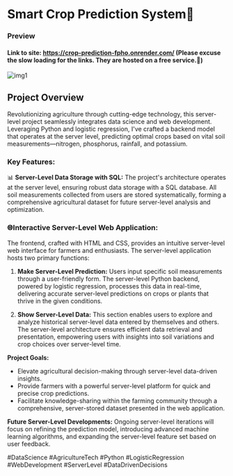 # Smart Crop Prediction System🌾
### Preview 
#### Link to site:  https://crop-prediction-fpho.onrender.com/   (Please excuse the slow loading for the links. They are hosted on a free service.🙏)

![img1](https://github.com/jyotirmaya16/CROP-Prediction-Project/assets/146333462/23004378-45d2-46a3-93ec-0eb45a7828c2)

## Project Overview
Revolutionizing agriculture through cutting-edge technology, this server-level project seamlessly integrates data science and web development. Leveraging Python and logistic regression, I've crafted a backend model that operates at the server level, predicting optimal crops based on vital soil measurements—nitrogen, phosphorus, rainfall, and potassium.

### Key Features:
📊 **Server-Level Data Storage with SQL:** The project's architecture operates at the server level, ensuring robust data storage with a SQL database. All soil measurements collected from users are stored systematically, forming a comprehensive agricultural dataset for future server-level analysis and optimization.

### 🌐Interactive Server-Level Web Application:
The frontend, crafted with HTML and CSS, provides an intuitive server-level web interface for farmers and enthusiasts. The server-level application hosts two primary functions:

1. **Make Server-Level Prediction:** Users input specific soil measurements through a user-friendly form. The server-level Python backend, powered by logistic regression, processes this data in real-time, delivering accurate server-level predictions on crops or plants that thrive in the given conditions.

2. **Show Server-Level Data:** This section enables users to explore and analyze historical server-level data entered by themselves and others. The server-level architecture ensures efficient data retrieval and presentation, empowering users with insights into soil variations and crop choices over server-level time.

**Project Goals:**
- Elevate agricultural decision-making through server-level data-driven insights.
- Provide farmers with a powerful server-level platform for quick and precise crop predictions.
- Facilitate knowledge-sharing within the farming community through a comprehensive, server-stored dataset presented in the web application.

**Future Server-Level Developments:**
Ongoing server-level iterations will focus on refining the prediction model, introducing advanced machine learning algorithms, and expanding the server-level feature set based on user feedback.

#DataScience #AgricultureTech #Python #LogisticRegression #WebDevelopment #ServerLevel #DataDrivenDecisions
